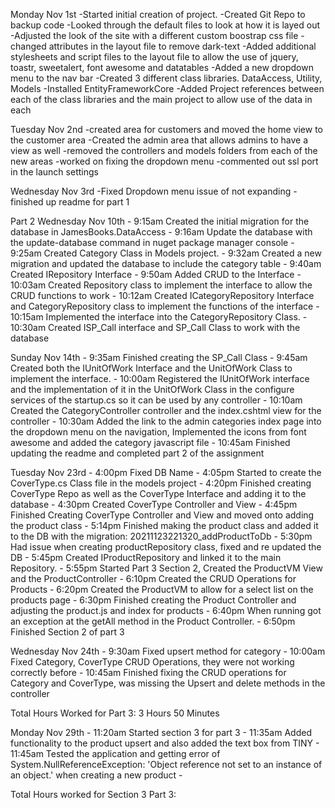 ﻿Monday Nov 1st
	-Started initial creation of project.
	-Created Git Repo to backup code
	-Looked through the default files to look at how it is layed out
	-Adjusted the look of the site with a different custom boostrap css file
	-changed attributes in the layout file to remove dark-text
	-Added additional stylesheets and script files to the layout file to allow the use of jquery, toastr, sweetalert, font awesome and datatables
	-Added a new dropdown menu to the nav bar
	-Created 3 different class libraries. DataAccess, Utility, Models
	-Installed EntityFrameworkCore
	-Added Project references between each of the class libraries and the main project to allow use of the data in each

Tuesday Nov 2nd
	-created area for customers and moved the home view to the customer area
	-Created the admin area that allows admins to have a view as well
	-removed the controllers and models folders from each of the new areas
	-worked on fixing the dropdown menu
	-commented out ssl port in the launch settings

Wednesday Nov 3rd
	-Fixed Dropdown menu issue of not expanding
	-finished up readme for part 1



Part 2
Wednesday Nov 10th
	- 9:15am Created the initial migration for the database in JamesBooks.DataAccess
	- 9:16am Update the database with the update-database command in nuget package manager console 
	- 9:25am Created Category Class in Models project.
	- 9:32am Created a new migration and updated the database to include the category table
	- 9:40am Created IRepository Interface
	- 9:50am Added CRUD to the Interface
	- 10:03am Created Repository class to implement the interface to allow the CRUD functions to work
	- 10:12am Created ICategoryRepository Interface and CategoryRepository class to implement the functions of the interface
	- 10:15am Implemented the interface into the CategoryRepository Class.
	- 10:30am Created ISP_Call interface and SP_Call Class to work with the database

Sunday Nov 14th
	- 9:35am Finished creating the SP_Call Class
	- 9:45am Created both the IUnitOfWork Interface and the UnitOfWork Class to implement the interface.
	- 10:00am Registered the IUnitOfWork interface and the implementation of it in the UnitOfWork Class in the configure services of the startup.cs so it can be used by any controller
	- 10:10am Created the CategoryController controller and the index.cshtml view for the controller
	- 10:30am Added the link to the admin categories index page into the dropdown menu on the navigation, Implemented the icons from font awesome and added the category javascript file
	- 10:45am Finished updating the readme and completed part 2 of the assignment

Tuesday Nov 23rd
	- 4:00pm Fixed DB Name
	- 4:05pm Started to create the CoverType.cs Class file in the models project
	- 4:20pm Finished creating CoverType Repo as well as the CoverType Interface and adding it to the database
	- 4:30pm Created CoverType Controller and View
	- 4:45pm Finished Creating CoverType Controller and View and moved onto adding the product class
	- 5:14pm Finished making the product class and added it to the DB with the migration: 20211123221320_addProductToDb
	- 5:30pm Had issue when creating productRepository class, fixed and re updated the DB
	- 5:45pm Created IProductRepository and linked it to the main Repository.
	- 5:55pm Started Part 3 Section 2, Created the ProductVM View and the ProductController
	- 6:10pm Created the CRUD Operations for Products
	- 6:20pm Created the ProductVM to allow for a select list on the products page
	- 6:30pm Finished creating the Product Controller and adjusting the product.js and index for products
	- 6:40pm When running got an exception at the getAll method in the Product Controller.
	- 6:50pm Finished Section 2 of part 3

Wednesday Nov 24th
	- 9:30am Fixed upsert method for category
	- 10:00am Fixed Category, CoverType CRUD Operations, they were not working correctly before
	- 10:45am Finished fixing the CRUD operations for Category and CoverType, was missing the Upsert and delete methods in the controller

Total Hours Worked for Part 3: 3 Hours 50 Minutes

Monday Nov 29th
	- 11:20am Started section 3 for part 3
	- 11:35am Added functionality to the product upsert and also added the text box from TINY
	- 11:45am Tested the application and getting error of System.NullReferenceException: 'Object reference not set to an instance of an object.' when creating a new product
	- 

Total Hours worked for Section 3 Part 3: 
